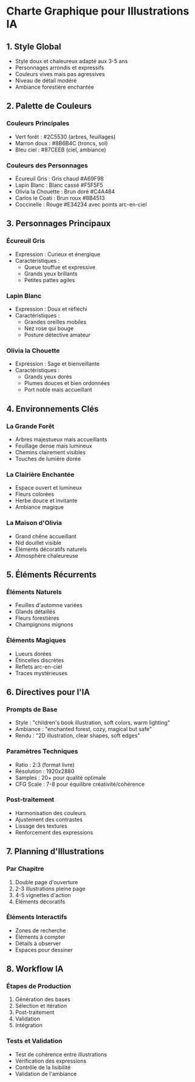 # Charte Graphique pour Illustrations IA

## 1. Style Global
- Style doux et chaleureux adapté aux 3-5 ans
- Personnages arrondis et expressifs
- Couleurs vives mais pas agressives
- Niveau de détail modéré
- Ambiance forestière enchantée

## 2. Palette de Couleurs
### Couleurs Principales
- Vert forêt : #2C5530 (arbres, feuillages)
- Marron doux : #8B6B4C (troncs, sol)
- Bleu ciel : #87CEEB (ciel, ambiance)

### Couleurs des Personnages
- Écureuil Gris : Gris chaud #A69F98
- Lapin Blanc : Blanc cassé #F5F5F5
- Olivia la Chouette : Brun doré #C4A484
- Carlos le Coati : Brun roux #8B4513
- Coccinelle : Rouge #E34234 avec points arc-en-ciel

## 3. Personnages Principaux

### Écureuil Gris
- Expression : Curieux et énergique
- Caractéristiques : 
  * Queue touffue et expressive
  * Grands yeux brillants
  * Petites pattes agiles

### Lapin Blanc
- Expression : Doux et réfléchi
- Caractéristiques :
  * Grandes oreilles mobiles
  * Nez rose qui bouge
  * Posture détective amateur

### Olivia la Chouette
- Expression : Sage et bienveillante
- Caractéristiques :
  * Grands yeux dorés
  * Plumes douces et bien ordonnées
  * Port noble mais accueillant

## 4. Environnements Clés

### La Grande Forêt
- Arbres majestueux mais accueillants
- Feuillage dense mais lumineux
- Chemins clairement visibles
- Touches de lumière dorée

### La Clairière Enchantée
- Espace ouvert et lumineux
- Fleurs colorées
- Herbe douce et invitante
- Ambiance magique

### La Maison d'Olivia
- Grand chêne accueillant
- Nid douillet visible
- Éléments décoratifs naturels
- Atmosphère chaleureuse

## 5. Éléments Récurrents

### Éléments Naturels
- Feuilles d'automne variées
- Glands détaillés
- Fleurs forestières
- Champignons mignons

### Éléments Magiques
- Lueurs dorées
- Étincelles discrètes
- Reflets arc-en-ciel
- Traces mystérieuses

## 6. Directives pour l'IA

### Prompts de Base
- Style : "children's book illustration, soft colors, warm lighting"
- Ambiance : "enchanted forest, cozy, magical but safe"
- Rendu : "2D illustration, clear shapes, soft edges"

### Paramètres Techniques
- Ratio : 2:3 (format livre)
- Résolution : 1920x2880
- Samples : 20+ pour qualité optimale
- CFG Scale : 7-8 pour équilibre créativité/cohérence

### Post-traitement
- Harmonisation des couleurs
- Ajustement des contrastes
- Lissage des textures
- Renforcement des expressions

## 7. Planning d'Illustrations

### Par Chapitre
1. Double page d'ouverture
2. 2-3 illustrations pleine page
3. 4-5 vignettes d'action
4. Éléments décoratifs

### Éléments Interactifs
- Zones de recherche
- Éléments à compter
- Détails à observer
- Espaces pour dessiner

## 8. Workflow IA

### Étapes de Production
1. Génération des bases
2. Sélection et itération
3. Post-traitement
4. Validation
5. Intégration

### Tests et Validation
- Test de cohérence entre illustrations
- Vérification des expressions
- Contrôle de la lisibilité
- Validation de l'ambiance